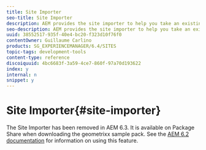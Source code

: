 ```yaml
---
title: Site Importer
seo-title: Site Importer
description: AEM provides the site importer to help you take an existing website and set up the basis
seo-description: AEM provides the site importer to help you take an existing website and set up the basis
uuid: 38552517-935f-40e4-bc20-f323d10f76f0
contentOwner: Guillaume Carlino
products: SG_EXPERIENCEMANAGER/6.4/SITES
topic-tags: development-tools
content-type: reference
discoiquuid: 4bc6683f-3a59-4ce7-860f-97a70d193622
index: y
internal: n
snippet: y
---
```


# Site Importer{#site-importer}

The Site Importer has been removed in AEM 6.3. It is available on Package Share when downloading the geometrixx sample pack. See the [AEM 6.2 documentation](../../../sites/developing/using/site-importer.md) for information on using this feature.
